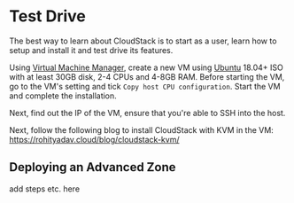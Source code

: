 # Test Drive

The best way to learn about CloudStack is to start as a user, learn how to setup
and install it and test drive its features.

Using [Virtual Machine Manager](https://virt-manager.org/), create a new VM
using [Ubuntu](https://www.ubuntu.com/download/server) 18.04+ ISO with at least
30GB disk, 2-4 CPUs and 4-8GB RAM. Before starting the VM, go to the VM's
setting and tick `Copy host CPU configuration`. Start the VM and complete the
installation.

Next, find out the IP of the VM, ensure that you're able to SSH into the host.

Next, follow the following blog to install CloudStack with KVM in the VM:
https://rohityadav.cloud/blog/cloudstack-kvm/

## Deploying an Advanced Zone

add steps etc. here
